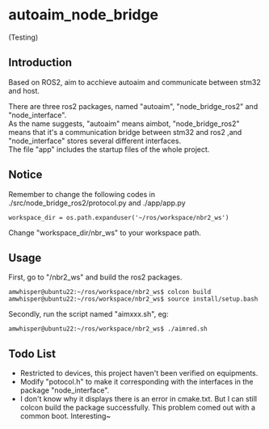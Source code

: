 # autoaim_node_bridge 
(Testing)
## Introduction  
Based on ROS2, aim to acchieve autoaim and communicate between stm32 and host.

There are three ros2 packages, named "autoaim", "node_bridge_ros2" and "node_interface".  
As the name suggests, "autoaim" means aimbot, "node_bridge_ros2" means that it's a communication bridge between stm32 and ros2 ,and "node_interface" stores several different interfaces.  
The file "app" includes the startup files of the whole project.  
## Notice  
Remember to change the following codes in ./src/node_bridge_ros2/protocol.py and ./app/app.py  
```
workspace_dir = os.path.expanduser('~/ros/workspace/nbr2_ws')
```
Change "workspace_dir/nbr_ws" to your workspace path.    
## Usage  
First, go to "/nbr2_ws" and build the ros2 packages.
```
amwhisper@ubuntu22:~/ros/workspace/nbr2_ws$ colcon build
amwhisper@ubuntu22:~/ros/workspace/nbr2_ws$ source install/setup.bash
```
Secondly, run the script named "aimxxx.sh", eg:   
```
amwhisper@ubuntu22:~/ros/workspace/nbr2_ws$ ./aimred.sh
```
## Todo List 
- Restricted to devices, this project haven't been verified on equipments.
- Modify "potocol.h" to make it corresponding with the interfaces in the package "node_interface".  
- I don't know why it displays there is an error in cmake.txt. But I can still colcon build the package successfully. This problem comed out with a common boot. Interesting~


